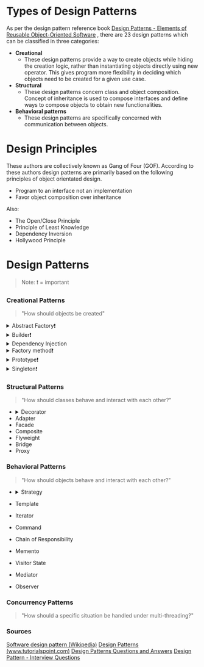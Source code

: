 # Types of Design Patterns

As per the design pattern reference book [Design Patterns - Elements of Reusable Object-Oriented Software](https://github.com/dalinhuang99/Study-Notes/blob/master/books/Erich%20Gamma%2C%20Richard%20Helm%2C%20Ralph%20Johnson%2C%20John%20M.%20Vlissides-Design%20Patterns_%20Elements%20of%20Reusable%20Object-Oriented%20Software%20%20-Addison-Wesley%20Professional%20(1994).pdf) , there are 23 design patterns which can be classified in three categories:
* <b>Creational</b>
   * These design patterns provide a way to create objects while hiding the creation logic, rather than instantiating objects directly using new operator. This gives program more flexibility in deciding which objects need to be created for a given use case.
* <b>Structural</b>
  * These design patterns concern class and object composition. Concept of inheritance is used to compose interfaces and define ways to compose objects to obtain new functionalities.
* <b>Behavioral patterns</b>
  * These design patterns are specifically concerned with communication between objects.

# Design Principles
These authors are collectively known as Gang of Four (GOF). According to these authors design patterns are primarily based on the following principles of object orientated design.

* Program to an interface not an implementation
* Favor object composition over inheritance

Also:
* The Open/Close Principle
* Principle of Least Knowledge
* Dependency Inversion
* Hollywood Principle

# Design Patterns

>Note:
❗ = important

### Creational Patterns
> "How should objects be created"
<details>
    <summary>Abstract Factory❗</summary>
    <blockquote> Provide an interface for creating families of related or dependent objects without specifying their concrete classes.</blockquote>
    <!-- <ul>
    <li></li>
    <ul> -->
</details>
<details>
    <summary>Builder❗</summary>
    <blockquote>
    Separate the construction of a complex object from its representation, allowing the same construction process to create various representations.
    </blockquote>
    <!-- <ul>
    <li></li>
    <ul> -->
</details>
<details>
    <summary>Dependency Injection</summary>
    <blockquote>
    A class accepts the objects it requires from an injector instead of creating the objects directly.
    </blockquote>
    <!-- <ul>
    <li></li>
    <ul> -->
</details>
<details>
    <summary>Factory method❗</summary>
    <blockquote>
    Define an interface for creating a single object, but let subclasses decide which class to instantiate. Factory Method lets a class defer instantiation to subclasses.
    </blockquote>
    <!-- <ul>
    <li></li>
    <ul> -->
</details>
<!-- * Factory ❗❗ -->
<details>
    <summary>Prototype❗</summary>
    <blockquote>
    Specify the kinds of objects to create using a prototypical instance, and create new objects from the 'skeleton' of an existing object, thus boosting performance and keeping memory footprints to a minimum.
    </blockquote>
    <!-- <ul>
    <li></li>
    <ul> -->
</details>
<details>
    <summary>Singleton❗</summary>
    <blockquote>
    Ensure a class has only one instance, and provide a global point of access to it.
    </blockquote>
    <!-- <ul>
    <li></li>
    <ul> -->
</details>



### Structural Patterns
> "How should classes behave and interact with each other?"
*   <details>
    <summary>Decorator</summary>
    <ul>
    <li>When to use?
    <ul>
    <li>When a class is constantly being modified to implement new interfaces</li>
    </ul>
    </li>
    <li>Decorators should be independent of each other</li>
    <li>Use the decorator pattern when you have lots of objects each with a specific behavior independent of all others</li>
    <li>For example, use decorator to check specific user role before the end point method can be used</i></li>
    <ul>
    </details>
* Adapter
* Facade
* Composite
* Flyweight
* Bridge
* Proxy


### Behavioral Patterns
> "How should objects behave and interact with each other?"
*   <details>
    <summary>Strategy</summary>
    <ul>
    <li>Make it easy to vary the behavior of a class at runtime, and do so using composition rather than inheritance</li>
    <li>Composition="has-a", Inheritance="Is-a"</li>
    <li>For example, <b>passport.js</b> has local or google strategies and you can add more.<br>
    <i>Applications can choose which strategies to employ, without creating unnecessary dependencies.</i></li>
    <ul>
    </details>

* Template
* Iterator
* Command
* Chain of Responsibility
* Memento
* Visitor State
* Mediator
* Observer

### Concurrency Patterns
> "How should a specific situation be handled under multi-threading?"


### Sources
[Software design pattern (Wikipedia)](https://en.wikipedia.org/wiki/Software_design_pattern)
[Design Patterns (www.tutorialspoint.com)](https://www.tutorialspoint.com/design_pattern/index.htm)
[Design Patterns Questions and Answers](https://www.tutorialspoint.com/design_pattern/design_pattern_questions_answers.htm)
[Design Pattern - Interview Questions](https://www.tutorialspoint.com/design_pattern/design_pattern_interview_questions.htm)